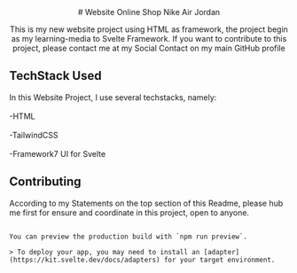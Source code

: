 <div align="center">
# Website Online Shop Nike Air Jordan

This is my new website project using HTML as framework, the project begin as my learning-media to Svelte Framework. If you want to contribute to this project, please contact me at my Social Contact on my main GitHub profile
</div>

## TechStack Used
In this Website Project, I use several techstacks, namely:
<br><br>
-HTML
<br><br>
-TailwindCSS
<br><br>
-Framework7 UI for Svelte 

## Contributing

According to my Statements on the top section of this Readme, please hub me first for ensure and coordinate in this project, open to anyone.

```

You can preview the production build with `npm run preview`.

> To deploy your app, you may need to install an [adapter](https://kit.svelte.dev/docs/adapters) for your target environment.
